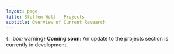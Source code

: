 ```yaml
---
layout: page
title: Steffen Wöll - Projects
subtitle: Overview of Current Research
---
```


{: .box-warning}
**Coming soon:** An update to the projects section is currently in development.
